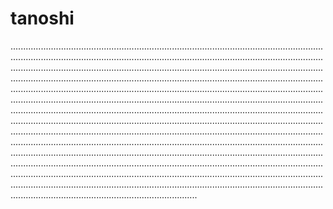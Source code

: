 # tanoshi

..................................................................................................................................................................................................................................................................................................................................................................................................................................................................................................................................................................................................................................................................................................................................................................................................................................................................................................................................................................................................................................................................................................................................................................................................................................................................................................................................................................................................................................................................................................................................................................................................................................................................................................................................................................................................................................................................................
